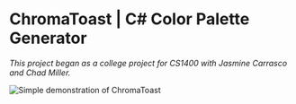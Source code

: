 # ChromaToast | C# Color Palette Generator

_This project began as a college project for CS1400 with Jasmine Carrasco and Chad Miller._

![Simple demonstration of ChromaToast](https://i.imgur.com/NpefxNH.gif)
